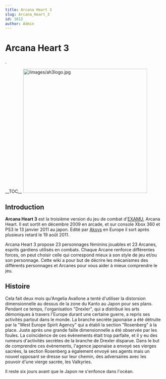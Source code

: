 ```yaml
---
title: Arcana Heart 3
slug: Arcana_Heart_3
id: 1612
author: Admin
---
```


# Arcana Heart 3

.

\_\_TOC\_\_
<img src="/images/ah3logo.jpg" title="/images/ah3logo.jpg" width="400"
alt="/images/ah3logo.jpg" />

## Introduction

**Arcana Heart 3** est la troisième version du jeu de combat
d'[EXAMU](http://www.examu.co.jp/), Arcana Heart. Il est sortit en
décembre 2009 en arcade, et sur console Xbox 360 et PS3 le 13 janvier
2011 au japon. Edité par [Aksys](http://www.aksysgames.com/) en Europe
il sort après plusieurs retard le 19 août 2011.

Arcana Heart 3 propose 23 personnages féminins jouables et 23 Arcanes,
esprits gardiens utilisés en combats. Chaque Arcane renforce différentes
forces, on peut choisir celle qui correspond mieux à son style de jeu
et/ou son personnage. Cette wiki a pour but de décrire les mécanismes
des différents personnages et Arcanes pour vous aider à mieux comprendre
le jeu.

## Histoire

Cela fait deux mois qu'Angelia Avallone a tenté d'utiliser la distorsion
dimensionnelle au dessus de la zone du Kanto au Japon pour ses plans.
Pendant ce temps, l'organisation "Drexler", qui a distribué les arts
démoniques à travers l'Europe durant une certaine guerre, a repris ses
activités partout dans le monde. La branche secrète japonaise a été
détruite par la "West Europe Spirit Agency" qui a établi la section
"Rosenberg" à la place. Juste après une grande faille dimensionnelle a
été observée par les foules. La coïncidence de ces évènements était trop
parfaite, et il y eu des rumeurs d'activités secrètes de la branche de
Drexler disparue. Dans le but de comprendre ces évènements, l'agence
japonaise a envoyé ses vierges sacrées, la section Rosenberg a également
envoyé ses agents mais un nouvel opposant se dresse sur leur chemin, des
adversaires avec les pouvoir d'une vierge sacrée, les Valkyries.

Il reste six jours avant que le Japon ne s'enfonce dans l'océan.
